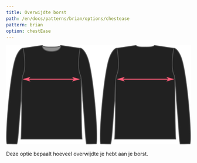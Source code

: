```yaml
---
title: Overwijdte borst
path: /en/docs/patterns/brian/options/chestease
pattern: brian
option: chestEase
---
```


![De factor voor overwijdte borst bij Brian](./chestease.svg)

Deze optie bepaalt hoeveel overwijdte je hebt aan je borst.